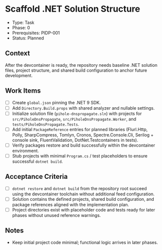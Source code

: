 # Scaffold .NET Solution Structure
- Type: Task
- Phase: 0
- Prerequisites: PIDP-001
- Status: Planned

## Context
After the devcontainer is ready, the repository needs baseline .NET solution files, project structure, and shared build configuration to anchor future development.

## Work Items
- [ ] Create `global.json` pinning the .NET 9 SDK.
- [ ] Add `Directory.Build.props` with shared analyzer and nullable settings.
- [ ] Initialize solution file (`pihole-dnspropagate.sln`) with projects for `src/PiholeDnsPropagate`, `src/PiholeDnsPropagate.Worker`, and `tests/PiholeDnsPropagate.Tests`.
- [ ] Add initial `PackageReference` entries for planned libraries (Flurl.Http, Polly, SharpCompress, Tomlyn, Cronos, Spectre.Console.Cli, Serilog + console sink, FluentValidation, DotNet.Testcontainers in tests).
- [ ] Verify packages restore and build successfully within the devcontainer environment.
- [ ] Stub projects with minimal `Program.cs` / test placeholders to ensure successful `dotnet build`.

## Acceptance Criteria
- [ ] `dotnet restore` and `dotnet build` from the repository root succeed using the devcontainer toolchain without additional feed configuration.
- [ ] Solution contains the defined projects, shared build configuration, and package references aligned with the implementation plan.
- [ ] Project directories exist with placeholder code and tests ready for later phases without unused reference warnings.

## Notes
- Keep initial project code minimal; functional logic arrives in later phases.
